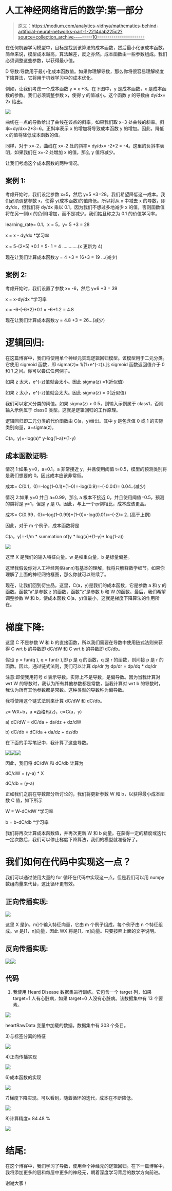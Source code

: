 # 人工神经网络背后的数学:第一部分

> 原文：<https://medium.com/analytics-vidhya/mathematics-behind-artificial-neural-networks-part-1-2214dab225c2?source=collection_archive---------10----------------------->

在任何机器学习模型中，目标是找到该算法的成本函数，然后最小化该成本函数。简单来说，模型成本越高，算法越差，反之亦然。成本函数由一些参数组成。我们必须调整这些参数，以获得最小值。

D 导数:导数用于最小化成本函数值。如果你理解导数，那么你将很容易理解梯度下降算法，它将用于机器学习中的成本优化。

例如，让我们考虑一个成本函数 y = x +3。在下图中，y 是成本函数，x 是成本函数的参数。我们必须调整参数 x，使得 y 的值减小。这个函数 y 的导数由 dy/dx= 2x 给出。

![](img/fa1274e9360be43018ffed6451d43388.png)

曲线在一点的导数给出了曲线在该点的斜率。如果我们取 x=3 处曲线的斜率。斜率=dy/dx=2*3=6。正斜率表示 x 的增加将导致成本函数 y 的增加。因此，降低 x 的值将降低成本函数的值。

同样，对于 x=-2，曲线在 x=-2 处的斜率= dy/dx= -2*2 = -4。这里的负斜率表明，如果我们在 x=-2 处增加 x 的值，那么 y 值将减少。

让我们考虑这个成本函数的两种情况。

## 案例 1:

考虑开始时，我们设定参数 x=5，然后 y=5 +3=28。我们希望降低这一成本。我们必须调整参数 x，使得 y(成本函数)的值降低。所以将从 x 中减去 x 的导数，即 dy/dx，但我们将 dy/dx 乘以 0.1，因为我们不想过多地减少 x 的值，否则函数值将在另一侧(x 的负侧)增加，而不是减少。我们姑且称之为 0.1 的价值学习率。

learning_rate= 0.1，x = 5，y= 5 +3 = 28

x = x - dy/dx *学习率

x = 5-(2*5) *0.1 = 5- 1 = 4 …………(x 更新为 4)

现在让我们计算成本函数:y = 4 +3 = 16+3 = 19 …(减少)

## 案例 2:

考虑开始时，我们设置了参数 x= -6，然后 y=6 +3 = 39

x = x-dy/dx *学习率

x = -6-(-6*2)*0.1 = -6+1.2 = 4.8

现在让我们计算成本函数:y = 4.8 +3 = 26…(减少)

# 逻辑回归:

在这篇博客中，我们将使用单个神经元实现逻辑回归模型。该模型用于二元分类。它使用 sigmoid 函数，即 sigma(z)= 1/(1+e^(-z)).此 sigmoid 函数返回值介于 0 和 1 之间。你可以尝试任何例子。

如果 z 太大，e^(-z)值就会太小。因此 sigma(z) =1(近似值)

如果 z 太小，e^(-z)值就会太大。因此 sigma(z) = 0(近似值)

我们可以定义分类的阈值。如果 sigma(z) > 0.5，则输入示例属于 class1，否则输入示例属于 class0 类型。这就是逻辑回归的工作原理。

逻辑回归即二元分类的代价函数由 C(a，y)给出。其中 y 是包含值 0 或 1 的实际类别向量，a=sigma(z)。

C(a，y)=-log(a)* y-log(1–a)*(1-y)

## 成本函数证明:

情况 1:如果 y=0，a=0.1。a 非常接近 y，并且使用阈值 t=0.5，模型的预测类别将是我们想要的 0。因此成本应该非常低。

成本= C(0.1，0)=-log(1–0.1)*(1–0)=-log(0.9)=-(-0.04)= 0.04..(减少)

情况 2:如果 y=0 并且 a=0.99，那么 a 根本不接近 0，并且使用阈值=0.5，预测的类将是 y=1，但是 y 是 0。因此，与上一个示例相比，成本应该更高。

成本= C(0.99，0)=-log(1–0.99)*(1–0)=-log(0.01)=-(-2)= 2..(高于上例)

因此，对于 m 个例子，成本函数将是

C(a，y)=-1/m * summation of(y * log(a)+(1–y)* log(1-a))

![](img/d6bacb7f8ce169abf41a5b88c28c81ff.png)

这里 X 是我们的输入特征向量。w 是权重向量，b 是标量偏差。

这里我假设你对人工神经网络(ann)有基本的理解，我将只解释数学细节。如果你理解了上面的神经网络框图，那么你就可以继续了。

现在，让我们回到衍生品。这里，C(a，y)是我们的成本函数，它是参数 a 和 y 的函数。函数“a”是参数 z 的函数，函数“z”是参数 b 和 W 的函数。最后，我们希望调整参数 W 和 b，使成本函数 C(a，y)值最小，这就是梯度下降算法的作用所在。

# 梯度下降:

这里 C 不是参数 W 和 b 的直接函数，所以我们需要在导数中使用链式法则来获得 C wrt b 的导数即 dC/dW 和 C wrt b 的导数即 dC/db。

假设 p = fun(q ), q = fun(r ),即 p 是 q 的函数，q 是 r 的函数，则间接 p 是 r 的函数。因此，通过链式法则，我们可以计算 dp/dr 为 dp/dr = dp/dq * dq/dr

注意:即使我用符号 d 表示导数。实际上不是导数，是偏导数。因为当我计算对 wrt W 的导数时，我认为所有其他参数都是常数，当我计算对 wrt b 的导数时，我认为所有其他参数都是常数。这种类型的导数称为偏导数。

我将使用这个链式法则来计算 dC/dW 和 dC/db。

z= WX+b，a =西格玛(z)，c=C(a，y)

a) dC/dW = dC/da + da/dz + dz/dW

b) dC/db = dC/da + da/dz + dz/db

在下面的手写笔记中，我计算了这些导数。

![](img/fe7b01c0e3779fc088610d0cdc9c574f.png)![](img/c68cf0c024cbbdef4b57a593907c42ef.png)![](img/02847f6e972ac84d77c640064b845419.png)

因此，我们将 dC/dW 和 dC/db 计算为

dC/dW = (y-a) * X

dC/db = (y-a)

正如我们之前在导数部分所讨论的，我们将更新参数 W 和 b，以获得最小成本函数 C 值，如下所示

W = W-dC/dW *学习率

b = b-dC/db *学习率

我们将再次计算成本函数值，并再次更新 W 和 b 向量。在获得一定的精度或迭代一定次数后，我们可以停止梯度下降算法，我们的模型就准备好了。

# 我们如何在代码中实现这一点？

我们可以通过使用大量的 for 循环在代码中实现这一点。但是我们可以用 numpy 数组向量来代替，这比循环更有效。

## 正向传播实现:

![](img/77c53461f31e67556e20fb16bd412149.png)

这里 X 是[n，m]个输入特征向量，它由 m 个例子组成，每个例子由 n 个特征组成。w 是[1，n]向量，因此 WX 将是[1，m]向量。只要按照上面的文字说明。

## 反向传播实现:

![](img/037308a8347e1b88b75faf19d38396a4.png)![](img/b68aca9d1879009136e570e27f02fcb6.png)

## 代码

1.  我使用 Heard Disease 数据集进行训练。它包含一个 target 列，如果 target=1 人有心脏病，如果 target=0 人没有心脏病。该数据集中有 13 个要素。

![](img/8fccd7643de88c0bd9697748649a9531.png)

heartRawData 变量中加载的数据。数据集中有 303 个条目。

3)与标签分离的特征

![](img/3e8efef7921ced9c00eae30a43663543.png)

4)正向传播实现

![](img/561ffde60e3faa96c95f8e7b9cb69276.png)

6)成本函数的实现

![](img/fae8e71b62d7efb52269452a93fbbb99.png)

7)梯度下降实现。可以看到，随着循环的迭代，成本在不断降低。

![](img/d5d76f6672ecdb298b1686541169804d.png)

8)计算精度= 84.48 %

![](img/b26a43f0f406770ea05c80a8402610a7.png)

# 结尾:

在这个博客中，我们学习了导数，使用单个神经元的逻辑回归。在下一篇博客中，我将添加更多的层和每层中更多的神经元，朝着深度学习背后的数学方向前进。

谢谢大家！